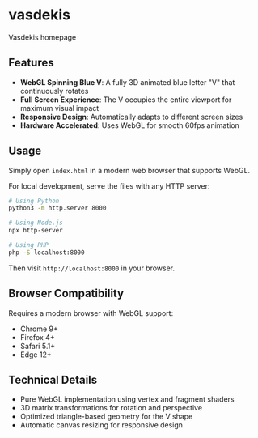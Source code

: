 # vasdekis
Vasdekis homepage

## Features

- **WebGL Spinning Blue V**: A fully 3D animated blue letter "V" that continuously rotates
- **Full Screen Experience**: The V occupies the entire viewport for maximum visual impact
- **Responsive Design**: Automatically adapts to different screen sizes
- **Hardware Accelerated**: Uses WebGL for smooth 60fps animation

## Usage

Simply open `index.html` in a modern web browser that supports WebGL.

For local development, serve the files with any HTTP server:

```bash
# Using Python
python3 -m http.server 8000

# Using Node.js
npx http-server

# Using PHP
php -S localhost:8000
```

Then visit `http://localhost:8000` in your browser.

## Browser Compatibility

Requires a modern browser with WebGL support:
- Chrome 9+
- Firefox 4+
- Safari 5.1+
- Edge 12+

## Technical Details

- Pure WebGL implementation using vertex and fragment shaders
- 3D matrix transformations for rotation and perspective
- Optimized triangle-based geometry for the V shape
- Automatic canvas resizing for responsive design
